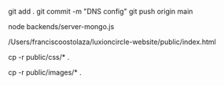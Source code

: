 git add .
git commit -m "DNS config"
git push origin main

node backends/server-mongo.js

/Users/franciscoostolaza/luxioncircle-website/public/index.html

cp -r public/css/* .

cp -r public/images/* .